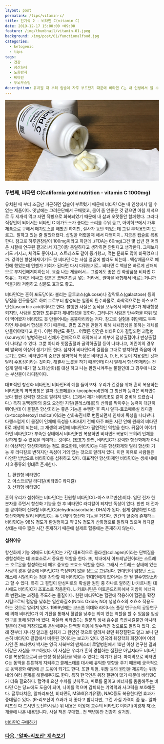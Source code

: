 ```yaml
---
layout: post
permalink: /tips/vitamin-c/
title: 건기식 2 - 비타민 C(vitamin C)
date: 2019-12-17 15:00:00 +09:00
feature: /img/thumbnail/vitamin-01.jpeg
background: /img/post/01/functionalfood.jpg
categories:
  - ketogenic
  - tips
tags:
  - 건강
  - 항산화제
  - 노화방지
  - 비타민
  - 두뇌부스팅
description: 유치원 때 부터 입술이 자주 부르텄기 때문에 비타민 C는 내 인생에서 뗄 수 없는 제품이다. 몸이 좀 안좋은 것 같으면 아침 저녁으로 두 세개씩 먹고 자면 회복시켜주는 나의 인생 템이다.
---
```


![비타민C](/img/post/01/vitamin-c.jpg)

### 두번째, 비타민 C(California gold nutrition - vitamin C 1000mg)

유치원 때 부터 조금만 피곤하면 입술이 부르텄기 때문에 비타민 C는 내 인생에서 뗄 수 없는 제품이다. 옛날에는 고려은단에서 구매했고, 몸이 좀 안좋은 것 같으면 아침 저녁으로 두 세개씩 먹고 자면 직빵으로 회복되었기 때문에 내 삶과 오랫동안 함께했다. 그러다 직장인이 되어서는 비타민 C 메가도스가 좋다는 소리를 주워 듣고, 아이허브에서 가루제품으로 구해서 메가도스를 해봤긴 하지만, 설사가 동반 되었는데 그걸 부작용인지 모르고.. 잘하고 있는 줄 알았더랬다. 삽질을 어렸을때 해서 다행이지.. 지금은 캡슐로 복용한다. 참고로 하루권장량이 100mg이라고 하던데..(FDA는 60mg)그건 몇 십년 전 어려운 시절에 연구된 결과라서 지금이랑 동일하다고 생각하면 안된다고 생각한다. 그때보다 키도 커지고, 체격도 좋아지고, 스트레스도 같이 증가했고, 먹는 문화도 많이 바뀌었으니까. 강력한 항산화제이기도 한 비타민 C는 사실 얼굴에 발라도 되는데.. 액상제품으로 예전에 했었는데 언젠가 기회가 된다면 다시 다뤄보기로.. 비타민 C 액상은 빠르게 산패되므로 부지런해져야하는데, 요즘 나는 게을러서… 그럼에도 좋은 건 화장품용 비타민 C 함유는 가격은 비싸고 성분은 코딱지만큼 넣는 거라서.. 원액을 배합해서 바르는거니까 먹을거라 저렴하고 성분도 효과도 좋고.

비타민C는 흔히 포도당이라 불리는 글루코스(glucose)나 갈락토스(galactose) 등의 당질을 전구물질로 하여 그로부터 합성되는 일종의 탄수화물로, 화학적으로는 아스코르빈산(ascorbic acid)이라고 한다. 불행한 사실은 동식물 모두에서 비타민C가 체내합성되지만, 사람을 포함한 포유류가 체내합성을 못한다. 그러니까 사람은 탄수화물 따위 많이 먹어봤자 비타민도 못 만들어내는 몸뚱아리라는 거다. 참고로 실험용 쥐만해도 부족하면 체내에서 합성을 하기 때문에.. 결핍 조건을 만들기 위해 체내합성을 못하는 개체를 만들어야했다고 한다. 이런 쥐만도 못한... 어쨌든 인간은 비타민C가 결핍되면 괴혈병(scurvy)이 발병하는데 신체가 전체적으로 허약해지고 피부에 점상출혈이나 반상출혈이 나타날 수 있다. 그뿐 아니라 잇몸출혈과 골막하출혈 등이 나타나고, 어린이의 경우 뼈 발육에 이상이 생기기도 한다. 심지어 비타민C의 결핍을 그대로 방치하면 죽음에 이르기도 한다. 비타민C의 중요한 생화학적 특성은 비타민 A, D, E, K 등이 지용성인 것과 달리 수용성이라는 것이다. 해결사 노릇을 하기 때문인데 다시 말해서 항산화제라는 건 쉽게 말해 내가 할 노화(산화)를 대신 하고 나는 환원시켜주는 물질인데 그 경우에 나오는 부산물이 라디칼이다.

대표적인 항산화 비타민인 비타민E의 예를 들어보자. 우리가 건강을 위해 흔히 복용하는 비타민E의 화학명칭은 알파-토코페롤(α-tocopherol)인데 그 항산화 능력은 비타민C보다 훨씬 강력한 것으로 알려져 있다. (그래서 제가 비타민E도 같이 준비해 드렸습니다.) 특히 동맥경화의 중요 요건인 지질(콜레스테롤)의 산화를 막아주는 능력이 대단히 뛰어난데 이 물질은 항산화라는 좋은 기능을 수행한 후 즉시 알파-토코페록실 라디칼(α-tocopheroxyl radical)이라는 산화촉진제로 변환되면서 인체에 독성을 나타낸다. 다행스럽게 이 물질이 인체에 독성을 나타내기 전에 아주 빠른 시간 안에 원래의 비타민E로 재생이 되는데, 그 재생의 과정에 비타민C가 필연적인 역할을 한다. 뒤집어 이야기하면 비타민C가 부족한 상태에서 비타민E만 복용하면 비타민E 복용이 오히려 인체를 상하게 할 수 있음을 의미하는 것이다. (봤죠?) 한편, 비타민C가 강력한 항산화제가 아니라 이상적인 항산화제라는 점도 중요한데, 비타민C는 다른 항산화제와 달리 항산화 기능 후 라디칼로 변하지만 독성이 거의 없는 것으로 알려져 있다. 이런 이유로 사람들은 다양한 방법으로 비타민C를 섭취하고 있다. 대표적인 항산화제인 비타민C는 생체 내에서 3 종류의 형태로 존재한다.

1. 환원형 비타민C
2. 아스코르빌 라디칼(비타민C 라디칼)
3. 산화형 비타민C

흔히 우리가 섭취하는 비타민C는 환원형 비타민C(L-아스코르빈산)이다. 일단 전자 한 분자를 주면서 항산화 기능을 한 후 비타민C 라디칼이 되지만 독성이 없다. 한번 더 전자를 공여하며 산화형 비타민C(dehydroascorbate; DHA)가 된다. 쉽게 설명하면 다른 항산화제와 달리 비타민C는 두 단계의 항산화 기능을 거친다. 인간의 혈중에 존재하는 비타민C는 98% 정도가 환원형이고 약 2% 정도가 산화형으로 알려져 있으며 라디칼 상태는 매우 짧은 시간 존재하기 때문에 실제로 혈중에는 존재하지 않는다.

#### 섭취이유

항산화제 기능 외에도 비타민C는 가장 대표적으로 콜라겐(collagen)이라는 단백질을 생합성하는 데 조효소로서 중요한 역할을 한다. 또, 체내에서 아드레날린이라는 스트레스 호르몬을 합성하는데 매우 중요한 조효소 역할을 한다. 그래서 스트레스 상태에 있는 사람의 경우 혈중에 비타민C가 측정되지 않을 정도로 고갈된다. 현대인이 엄청난 스트레스에 시달린다는 점을 감안할 때 비타민C는 현대인에게 없어서는 안 될 필수영양소라고 할 수 있다. 특히 그 결핍이 만성피로의 확실한 원인 중 하나로 알려진 L-카르니틴 대사에도 비타민C가 조효소로 작용한다. L-카르니틴은 미토콘드리아에서 지방이 에너지로 변환되는 과정을 주도하는 물질이다. 한편 비타민C는 혈관에 작용하여 혈관을 확장시킴으로써 혈압을 낮추는 일산화질소(Nitric Oxide; NO) 생성효소의 조효소 작용도 하는 것으로 알려져 있다. 1999년에는 보스톤 의대와 라이너스 폴링 연구소의 공동연구에 의해 비타민C가 이 기전을 통해서 혈압을 낮추는 의미 있는 역할을 할 수 있음을 임상연구를 통해 밝힌 바 있다. 아울러 비타민C는 철분의 장내 흡수를 촉진시킬뿐만 아니라 철분이 간에 저장되도록 운반해주는 단백질 이동에 필수적인 것으로도 알려져 있다. 오래 전부터 지나친 알코올 섭취가 그 원인인 것으로 알려져 왔던 췌장질환도 알고 보니 단순히 비타민C 결핍에서 비롯된 것이라는 보고가 있다. 영국의 췌장학회 회장이며 여의사인 존 브러갠자 박사는 영국 서북부의 맨체스터 로얄병원에서 10년 이상 연구한 결과 이같은 사실을 보고하였다. 이 사실은 우리가 흔히 경험하는 질환은 아닐지라도 비타민C를 복용함으로써 급·만성 췌장질환을 막을 수 있다는 얘기가 된다. 마지막으로 비타민 C는 동맥을 튼튼하게 지켜주고 콜레스테롤 대사에 유익한 영향을 주기 때문에 궁극적으로 동맥경화 예방에 큰 도움이 되기도 한다. 또한 위염, 위암 등의 원인을 제공하는 위장 내의 여러 문제를 해결해주기도 한다. 특히 한국인은 위장 질환이 많기 때문에 비타민C가 더욱 필요하다. 혈액내 요산 수치를 낮춰주고, 피로를 줄이고 에너지를 뿜뿜해주는 비타민 C는 당뇨에도 도움이 되며, 나이를 먹으며 감퇴되는 기억력과 사고력을 보호해준다. 글루타치온, 알파리포산, 비타민E, MSM(유기유황), NAC등도 복용한다면 효과가 증대될수 있다. (R-리포산이 효과가 더 좋다고 합니다만, 그건 사실 가격이 좀 높.. 알파리포산 다 드시면 도전하시길.) 위 내용은 이왕재 교수의 비타민C 이야기(이왕재 저)소개글에 나온 내용입니다. 사실 책은 구매했.. 전 백년동안 건강히 살거임.

[비타민C 구매하기](https://kr.iherb.com/pr/California-Gold-Nutrition-Gold-C-Vitamin-C-1-000-mg-240-Veggie-Capsules/61865?rcode=TJR663)





### [다음, '알파-리포산' 계속보기](https://thisisthereason.com/alphalipoicacid/)

